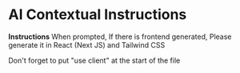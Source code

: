 # AI Contextual Instructions

**Instructions**
When prompted, If there is frontend generated, Please generate it in React (Next JS) and Tailwind CSS

Don't forget to put "use client" at the start of the file
